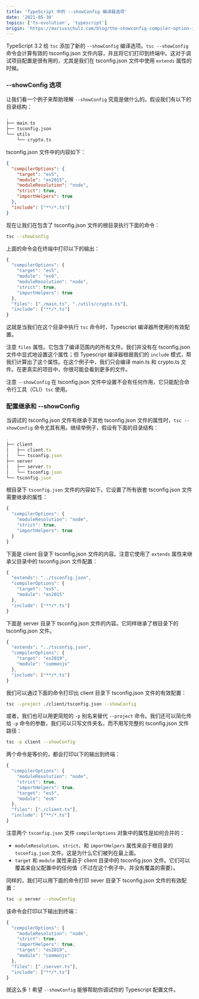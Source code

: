 ```yaml
---
title: 'TypeScript 中的 --showConfig 编译器选项'
date: '2021-05-30'
topics: ['ts-evolution', 'typescript']
origin: 'https://mariusschulz.com/blog/the-showconfig-compiler-option-in-typescript'
---
```


TypeScript 3.2 给 `tsc` 添加了新的 `--showConfig` 编译选项。`tsc --showConfig` 命令会计算有效的 tsconfig.json 文件内容，并且将它们打印到终端中。这对于调试项目配置是很有用的，尤其是我们在 tsconfig.json 文件中使用 `extends` 属性的时候。

### --showConfig 选项

让我们看一个例子来帮助理解 `--showConfig` 究竟是做什么的。假设我们有以下的目录结构：

```sh
.
├── main.ts
├── tsconfig.json
└── utils
    └── crypto.ts
```

tsconfig.json 文件中的内容如下：

```json
{
  "compilerOptions": {
    "target": "es5",
    "module": "es2015",
    "moduleResolution": "node",
    "strict": true,
    "importHelpers": true
  },
  "include": ["**/*.ts"]
}
```

现在让我们在包含了 tsconfig.json 文件的根目录执行下面的命令：

```sh
tsc --showConfig
```

上面的命令会在终端中打印以下的输出：

```ts
{
  "compilerOptions": {
    "target": "es5",
    "module": "es6",
    "moduleResolution": "node",
    "strict": true,
    "importHelpers": true
  },
  "files": ["./main.ts", "./utils/crypto.ts"],
  "include": ["**/*.ts"]
}
```

这就是当我们在这个目录中执行 `tsc` 命令时，Typescript 编译器所使用的有效配置。

注意 `files` 属性。它包含了编译范围内的所有文件。我们并没有在 tsconfig.json 文件中显式地设置这个属性；但 Typescript 编译器根据我们的 `include` 模式，帮我们计算出了这个属性。在这个例子中，我们只会编译 main.ts 和 crypto.ts 文件。在更真实的项目中，你很可能会看到更多的文件。

注意 `--showConfig` 在 tsconfig.json 文件中设置不会有任何作用，它只能配合命令行工具（CLI）`tsc` 使用。

### 配置继承和 --showConfig

当调试的 tsconfig.json 文件有继承于其他 tsconfig.json 文件的属性时，`tsc --showConfig` 命令尤其有用。继续举例子，假设有下面的目录结构：

```ts
.
├── client
│   ├── client.ts
│   └── tsconfig.json
├── server
│   ├── server.ts
│   └── tsconfig.json
└── tsconfig.json
```

根目录下 `tsconfig.json` 文件的内容如下。它设置了所有嵌套 tsconfig.json 文件需要继承的属性：

```ts
{
  "compilerOptions": {
    "moduleResolution": "node",
    "strict": true,
    "importHelpers": true
  }
}
```

下面是 client 目录下 tsconfig.json 文件的内容。注意它使用了 `extends` 属性来继承父目录中的 tsconfig.json 文件配置：

```ts
{
  "extends": "../tsconfig.json",
  "compilerOptions": {
    "target": "es5",
    "module": "es2015"
  },
  "include": ["**/*.ts"]
}
```

下面是 server 目录下 tsconfig.json 文件的内容。它同样继承了根目录下的 tsconfig.json 文件。

```ts
{
  "extends": "../tsconfig.json",
  "compilerOptions": {
    "target": "es2019",
    "module": "commonjs"
  },
  "include": ["**/*.ts"]
}
```

我们可以通过下面的命令打印出 client 目录下 tsconfig.json 文件的有效配置：

```sh
tsc --project ./client/tsconfig.json --showConfig
```

或者，我们也可以用更简短的 `-p` 别名来替代 `--project` 命令。我们还可以简化传给 `-p` 命令的参数，我们可以只写文件夹名，而不用写完整的 tsconfig.json 文件路径：

```sh
tsc -p client --showConfig
```

两个命令是等价的，都会打印以下的输出到终端：

```ts
{
  "compilerOptions": {
    "moduleResolution": "node",
    "strict": true,
    "importHelpers": true,
    "target": "es5",
    "module": "es6"
  },
  "files": ["./client.ts"],
  "include": ["**/*.ts"]
}
```

注意两个 `tsconfig.json` 文件 `compilerOptions` 对象中的属性是如何合并的：

- `moduleResolution`、`strict`、和 `importHelpers` 属性来自于根目录的 `tsconfig.json` 文件。这是为什么它们被列在最上面。
- `target` 和 `module` 属性来自于 client 目录中的 tsconfig.json 文件。它们可以覆盖来自父配置中的任何值（不过在这个例子中，并没有覆盖的需要）。

同样的，我们可以用下面的命令打印 sever 目录下 tsconfig.json 文件的有效配置：

```sh
tsc -p server --showConfig
```

该命令会打印以下输出到终端：

```ts
{
  "compilerOptions": {
    "moduleResolution": "node",
    "strict": true,
    "importHelpers": true,
    "target": "es2019",
    "module": "commonjs"
  },
  "files": ["./server.ts"],
  "include": ["**/*.ts"]
}
```

就这么多！希望 `--showConfig` 能够帮助你调试你的 Typescript 配置文件。
